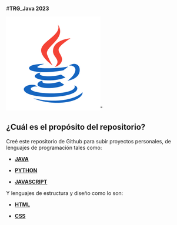 #**TRG_Java 2023**

<p align="center">

![Java Logo](assets/java_logo.png)"

</p>

## ¿Cuál es el propósito del repositorio?

<p>Creé este repositorio de Github para subir proyectos personales, de lenguajes de programación tales como:

- **[JAVA](https://www.java.com/es)**

- **[PYTHON](https://www.python.org)**

- **[JAVASCRIPT](https://developer.mozilla.org/es/docs/Web/JavaScript)**

Y lenguajes de estructura y diseño como lo son:

- **[HTML](https://developer.mozilla.org/es/docs/Web/HTML)**

- **[CSS](https://developer.mozilla.org/es/docs/Web/CSS)**</p>
